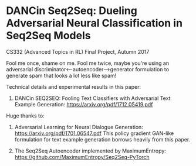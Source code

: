 # DANCin Seq2Seq: Dueling Adversarial Neural Classification in Seq2Seq Models
CS332 (Advanced Topics in RL) Final Project, Autumn 2017

Fool me once, shame on me. Fool me twice, maybe you're using an adversarial discriminator<--autoencoder-->generator formulation to
generate spam that looks a lot less like spam!

Technical details and experimental results in this paper:
  1. DANCin SEQ2SEQ: Fooling Text Classifiers with Adversarial Text Example Generation: https://arxiv.org/pdf/1712.05419.pdf

Huge thanks to:
1. Adversarial Learning for Neural Dialogue Generation: https://arxiv.org/pdf/1701.06547.pdf
This policy gradient GAN-like formulation for text example generation borrows heavily from this paper.

2. The Seq2Seq Autoencoder implemented by MaximumEntropy: https://github.com/MaximumEntropy/Seq2Seq-PyTorch
